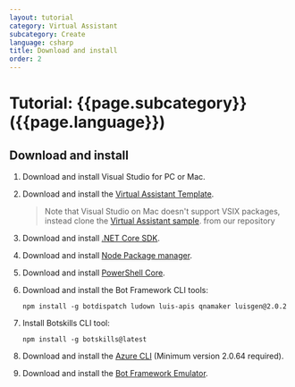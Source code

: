 ```yaml
---
layout: tutorial
category: Virtual Assistant
subcategory: Create
language: csharp
title: Download and install
order: 2
---
```


# Tutorial: {{page.subcategory}} ({{page.language}})

## Download and install

1. Download and install Visual Studio for PC or Mac.
1. Download and install the [Virtual Assistant Template](https://marketplace.visualstudio.com/items?itemName=BotBuilder.VirtualAssistantTemplate). 
    > Note that Visual Studio on Mac doesn't support VSIX packages, instead clone the [Virtual Assistant sample](https://github.com/microsoft/botframework-solutions/tree/master/templates/Virtual-Assistant-Template/csharp/Sample). from our repository
1. Download and install [.NET Core SDK](https://www.microsoft.com/net/download).  
1. Download and install [Node Package manager](https://nodejs.org/en/).
1. Download and install [PowerShell Core](https://docs.microsoft.com/en-us/powershell/scripting/install/installing-powershell?view=powershell-6).
1. Download and install the Bot Framework CLI tools:

   ```
   npm install -g botdispatch ludown luis-apis qnamaker luisgen@2.0.2
   ```
1. Install Botskills CLI tool:
   
   ```
   npm install -g botskills@latest
   ```

1. Download and install the [Azure CLI](https://docs.microsoft.com/en-us/cli/azure/install-azure-cli-windows?view=azure-cli-latest) (Minimum version 2.0.64 required).
1. Download and install the [Bot Framework Emulator](https://aka.ms/botframework-emulator).